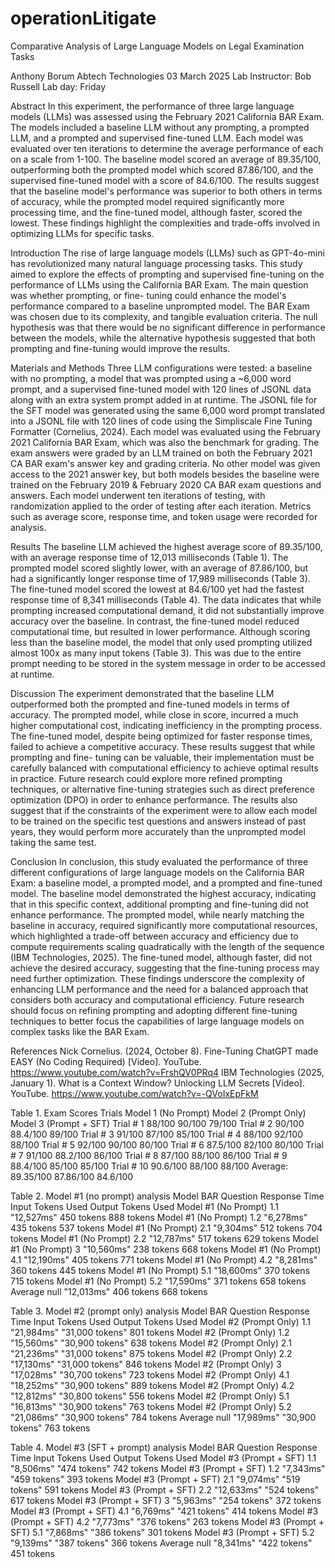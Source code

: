 # operationLitigate

Comparative Analysis of Large Language Models on Legal Examination Tasks

Anthony Borum
Abtech Technologies
03 March 2025
Lab Instructor: Bob Russell
Lab day: Friday

Abstract
In this experiment, the performance of three large language models (LLMs) was assessed 
using the February 2021 California BAR Exam. The models included a baseline LLM without any 
prompting, a prompted LLM, and a prompted and supervised fine-tuned LLM. Each model was 
evaluated over ten iterations to determine the average performance of each on a scale from 1-100.
The baseline model scored an average of 89.35/100, outperforming both the prompted model which scored 
87.86/100, and the supervised fine-tuned model with a score of 84.6/100. The results suggest that the 
baseline model's performance was superior to both others in terms of accuracy, while the prompted model 
required significantly more processing time, and the fine-tuned model, although faster, scored the lowest. 
These findings highlight the complexities and trade-offs involved in optimizing LLMs for specific tasks.

Introduction
The rise of large language models (LLMs) such as GPT-4o-mini has revolutionized many natural language 
processing tasks. This study aimed to explore the effects of prompting and supervised fine-tuning on the 
performance of LLMs using the California BAR Exam. The main question was whether prompting, or fine-
tuning could enhance the model's performance compared to a baseline unprompted model. The BAR Exam 
was chosen due to its complexity, and tangible evaluation criteria. The null hypothesis was that there would be 
no significant difference in performance between the models, while the alternative hypothesis suggested that
both prompting and fine-tuning would improve the results.

Materials and Methods
Three LLM configurations were tested: a baseline with no prompting, a model that was prompted using a 
~6,000 word prompt, and a supervised fine-tuned model with 120 lines of JSONL data along with an extra 
system prompt added in at runtime. The JSONL file for the SFT model was generated using the same 6,000 
word prompt translated into a JSONL file with 120 lines of code using the Simpliscale Fine Tuning Formatter 
(Cornelius, 2024). Each model was evaluated using the February 2021 California BAR Exam, which was also 
the benchmark for grading. The exam answers were graded by an LLM trained on both the February 2021 CA
BAR exam's answer key and grading criteria. No other model was given access to the 2021 answer key, but 
both models besides the baseline were trained on the February 2019 & February 2020 CA BAR exam
questions and answers. Each model underwent ten iterations of testing, with randomization applied to the 
order of testing after each iteration. Metrics such as average score, response time, and token usage were 
recorded for analysis.

Results
The baseline LLM achieved the highest average score of 89.35/100, with an average response time of 12,013 
milliseconds (Table 1). The prompted model scored slightly lower, with an average of 87.86/100, but had a 
significantly longer response time of 17,989 milliseconds (Table 3). The fine-tuned model scored the lowest at 
84.6/100 yet had the fastest response time of 8,341 milliseconds (Table 4). The data indicates that while 
prompting increased computational demand, it did not substantially improve accuracy over the baseline. In 
contrast, the fine-tuned model reduced computational time, but resulted in lower performance. Although
scoring less than the baseline model, the model that only used prompting utilized almost 100x as many input 
tokens (Table 3). This was due to the entire prompt needing to be stored in the system message in order to be 
accessed at runtime.

Discussion
The experiment demonstrated that the baseline LLM outperformed both the prompted and fine-tuned models in 
terms of accuracy. The prompted model, while close in score, incurred a much higher computational cost, 
indicating inefficiency in the prompting process. The fine-tuned model, despite being optimized for faster 
response times, failed to achieve a competitive accuracy. These results suggest that while prompting and fine-
tuning can be valuable, their implementation must be carefully balanced with computational efficiency to 
achieve optimal results in practice. Future research could explore more refined prompting techniques, or 
alternative fine-tuning strategies such as direct preference optimization (DPO) in order to enhance 
performance. The results also suggest that if the constraints of the experiment were to allow each model to be 
trained on the specific test questions and answers instead of past years, they would perform more accurately 
than the unprompted model taking the same test.

Conclusion
In conclusion, this study evaluated the performance of three different configurations of large language models 
on the California BAR Exam: a baseline model, a prompted model, and a prompted and fine-tuned model. The 
baseline model demonstrated the highest accuracy, indicating that in this specific context, additional prompting 
and fine-tuning did not enhance performance. The prompted model, while nearly matching the baseline in 
accuracy, required significantly more computational resources, which highlighted a trade-off between accuracy 
and efficiency due to compute requirements scaling quadratically with the length of the sequence (IBM 
Technologies, 2025). The fine-tuned model, although faster, did not achieve the desired accuracy, suggesting 
that the fine-tuning process may need further optimization. These findings underscore the complexity of 
enhancing LLM performance and the need for a balanced approach that considers both accuracy and 
computational efficiency. Future research should focus on refining prompting and adopting different fine-tuning
techniques to better focus the capabilities of large language models on complex tasks like the BAR Exam.

References
Nick Cornelius. (2024, October 8). Fine-Tuning ChatGPT made EASY (No Coding Required) [Video]. YouTube. https://www.youtube.com/watch?v=FrshQV0PRq4
IBM Technologies (2025, January 1). What is a Context Window? Unlocking LLM Secrets [Video]. YouTube. https://www.youtube.com/watch?v=-QVoIxEpFkM

Table 1. Exam Scores
Trials	      Model 1 (No Prompt)	    Model 2 (Prompt Only)	    Model 3 (Prompt + SFT)
Trial # 1	          88/100	                 90/100	                   79/100
Trial # 2	          90/100	                 88.4/100	                 89/100
Trial # 3	          91/100	                 87/100	                   85/100
Trial # 4	          88/100	                 92/100	                   88/100
Trial # 5	          92/100	                 90/100	                   80/100
Trial # 6	          87.5/100	               82/100	                   80/100
Trial # 7	          91/100	                 88.2/100	                 86/100
Trial # 8	          87/100	                 88/100	                   86/100
Trial # 9	          88.4/100	               85/100	                   85/100
Trial # 10	        90.6/100	               88/100	                   88/100
Average:	          89.35/100	               87.86/100	               84.6/100


Table 2. Model #1 (no prompt) analysis
       Model	            BAR Question	   Response Time	   Input Tokens Used     Output Tokens Used
Model #1 (No Prompt)	       1.1	         "12,527ms"	        450 tokens	            888 tokens
Model #1 (No Prompt)	       1.2	         "6,278ms"	        435 tokens	            537 tokens
Model #1 (No Prompt)	       2.1	         "9,304ms"	        512 tokens	            704 tokens
Model #1 (No Prompt)	       2.2	         "12,787ms"         517 tokens	            629 tokens
Model #1 (No Prompt)	       3	           "10,560ms"	        238 tokens	            668 tokens
Model #1 (No Prompt)	       4.1	         "12,190ms"         405 tokens	            771 tokens
Model #1 (No Prompt)	       4.2	         "8,281ms"	        360 tokens	            445 tokens
Model #1 (No Prompt)	       5.1	         "18,600ms"	        370 tokens	            715 tokens
Model #1 (No Prompt)	       5.2	         "17,590ms"	        371 tokens	            658 tokens
Average	null	                             "12,013ms"	        406 tokens	            668 tokens


Table 3. Model #2 (prompt only) analysis
        Model	             BAR Question	    Response Time	   Input Tokens Used	    Output Tokens Used
Model #2 (Prompt Only)	      1.1	            "21,984ms"	    "31,000 tokens"	          801 tokens
Model #2 (Prompt Only)	      1.2     	      "15,560ms"	    "30,900 tokens"	          638 tokens
Model #2 (Prompt Only)	      2.1	            "21,236ms"	    "31,000 tokens"	          875 tokens
Model #2 (Prompt Only)	      2.2	            "17,130ms"	    "31,000 tokens"	          846 tokens
Model #2 (Prompt Only)	      3	              "17,028ms"	    "30,700 tokens"	          723 tokens
Model #2 (Prompt Only)	      4.1	            "18,252ms"	    "30,900 tokens"	          889 tokens
Model #2 (Prompt Only)	      4.2	            "12,812ms"	    "30,800 tokens"	          556 tokens
Model #2 (Prompt Only)	      5.1	            "16,813ms"	    "30,900 tokens"	          763 tokens
Model #2 (Prompt Only)	      5.2	            "21,086ms"	    "30,900 tokens"	          784 tokens
Average	                     null	            "17,989ms"	    "30,900 tokens"	          763 tokens


Table 4. Model #3 (SFT + prompt) analysis
          Model             BAR Question	  Response Time	   Input Tokens Used	    Output Tokens Used
Model #3 (Prompt + SFT)	      1.1	           "8,506ms"	        "474 tokens"	          742 tokens
Model #3 (Prompt + SFT)	      1.2	           "7,343ms"	        "459 tokens"	          393 tokens
Model #3 (Prompt + SFT)	      2.1	           "9,074ms"	        "519 tokens"	          591 tokens
Model #3 (Prompt + SFT)	      2.2	           "12,633ms"	        "524 tokens"	          617 tokens
Model #3 (Prompt + SFT)	       3	           "5,963ms"	        "254 tokens"	          372 tokens
Model #3 (Prompt + SFT)	      4.1	           "6,769ms"	        "421 tokens"	          414 tokens
Model #3 (Prompt + SFT)	      4.2	           "7,773ms"	        "376 tokens"	          263 tokens
Model #3 (Prompt + SFT)       5.1	           "7,868ms"	        "386 tokens"	          301 tokens
Model #3 (Prompt + SFT)	      5.2	           "9,139ms"	        "387 tokens"	          366 tokens
Average	                     null	           "8,341ms"	        "422 tokens"	          451 tokens
